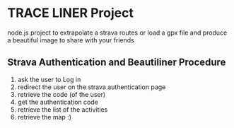 # TRACE LINER Project

node.js project to extrapolate a strava routes or load a gpx file and produce a beautiful image to share with your friends

## Strava Authentication and Beautiliner Procedure 

1. ask the user to Log in
2. redirect the user on the strava authentication page
3. retrieve the code (of the user)
4. get the authentication code
5. retrieve the list of the activities
6. retrieve the map :)